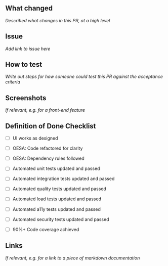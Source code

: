 ## What changed

_Described what changes in this PR, at a high level_

## Issue

_Add link to issue here_

## How to test

_Write out steps for how someone could test this PR against the acceptance criteria_

## Screenshots

_If relevant, e.g. for a front-end feature_

## Definition of Done Checklist
- [ ] UI works as designed
- [ ] OESA: Code refactored for clarity
- [ ] OESA: Dependency rules followed
- [ ] Automated unit tests updated and passed
- [ ] Automated integration tests updated and passed
- [ ] Automated quality tests updated and passed
- [ ] Automated load tests updated and passed
- [ ] Automated a11y tests updated and passed
- [ ] Automated security tests updated and passed
- [ ] 90%+ Code coverage achieved


## Links

_If relevant, e.g. for a link to a piece of markdown documentation_
